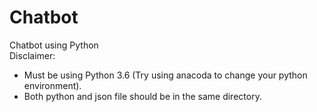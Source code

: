 # Chatbot
Chatbot using Python<br/>
Disclaimer:
  - Must be using Python 3.6 (Try using anacoda to change your python environment).
  - Both python and json file should be in the same directory.
